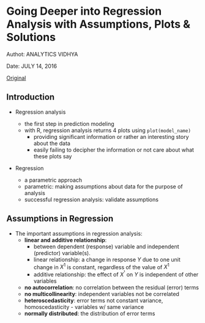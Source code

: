 # Going Deeper into Regression Analysis with Assumptions, Plots & Solutions

Authot: ANALYTICS VIDHYA

Date: JULY 14, 2016


[Original](https://www.analyticsvidhya.com/blog/2016/07/deeper-regression-analysis-assumptions-plots-solutions/)


## Introduction

+ Regression analysis
  + the first step in prediction modeling
  + with R, regression analysis returns 4 plots using `plot(model_name)`
    + providing significant information or rather an interesting story about the data
    + easily failing to decipher the information or not care about what these plots say

+ Regression
  + a parametric approach
  + parametric: making assumptions about data for the purpose of analysis
  + successful regression analysis: validate assumptions
  

## Assumptions in Regression

+ The important assumptions in regression analysis:
  + __linear and additive relationship__:
    + between dependent (response) variable and independent (predictor) variable(s).
    + linear relationship: a change in response $Y$ due to one unit change in $X^1$ is constant, regardless of the value of $X^1$
    + additive relationship: the effect of $X^¹$ on $Y$ is independent of other variables
  + __no autocorrelation__: no correlation between the residual (error) terms
  + __no multicollinearity__: independent variables not be correlated
  + __heteroscedasticity__: error terms not constant variance, homoscedasticity - variables w/ same variance
  + __normally distributed__: the distribution of error terms





